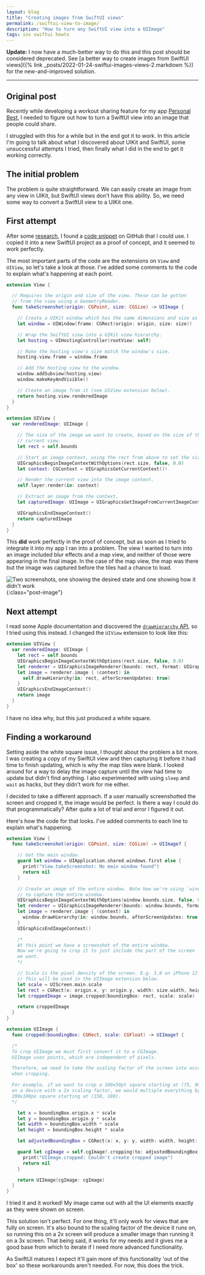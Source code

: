 ```yaml
---
layout: blog
title: "Creating images from SwiftUI views"
permalink: /swiftui-view-to-image/
description: "How to turn any SwiftUI view into a UIImage"
tags: ios swiftui howto
---
```


**Update:** I now have a much-better way to do this and this post should be considered deprecated. See [a better way to create images from SwiftUI views]({% link _posts/2022-01-24-swiftui-images-views-2.markdown %}) for the new-and-improved solution.

---

## Original post

Recently while developing a workout sharing feature for my app [Personal Best](/personal-best), I needed to figure out how to turn a SwiftUI view into an image that people could share.

I struggled with this for a while but in the end got it to work. In this article I'm going to talk about what I discovered about UIKit and SwiftUI, some unsuccessful attempts I tried, then finally what I did in the end to get it working correctly.

## The initial problem

The problem is quite straightforward. We can easily create an image from any view in UIKit, but SwiftUI views don't have this ability. So, we need some way to convert a SwiftUI view to a UIKit one.

## First attempt

After some [research](https://stackoverflow.com), I found a [code snippet](https://gist.github.com/SatoTakeshiX/39e111aa93f896e58c74fdc13d19ba0a) on GitHub that I could use. I copied it into a new SwiftUI project as a proof of concept, and it seemed to work perfectly.

The most important parts of the code are the extensions on `View` and `UIView`, so let's take a look at those. I've added some comments to the code to explain what's happening at each point.

```swift
extension View {

  // Requires the origin and size of the view. These can be gotten
  // from the view using a GeometryReader.
  func takeScreenshot(origin: CGPoint, size: CGSize) -> UIImage {

    // Create a UIKit window which has the same dimensions and size as the SwiftUI view.
    let window = UIWindow(frame: CGRect(origin: origin, size: size))

    // Wrap the SwiftUI view into a UIKit view hierarchy.
    let hosting = UIHostingController(rootView: self)

    // Make the hosting view's size match the window's size.
    hosting.view.frame = window.frame

    // Add the hosting view to the window.
    window.addSubview(hosting.view)
    window.makeKeyAndVisible()

    // Create an image from it (see UIView extension below).
    return hosting.view.renderedImage
  }
}

extension UIView {
  var renderedImage: UIImage {

    // The size of the image we want to create, based on the size of the
    // current view.
    let rect = self.bounds

    // Start an image context, using the rect from above to set the size.
    UIGraphicsBeginImageContextWithOptions(rect.size, false, 0.0)
    let context: CGContext = UIGraphicsGetCurrentContext()!

    // Render the current view into the image context.
    self.layer.render(in: context)

    // Extract an image from the context.
    let capturedImage: UIImage = UIGraphicsGetImageFromCurrentImageContext()!

    UIGraphicsEndImageContext()
    return capturedImage
  }
}
```

This **did** work perfectly in the proof of concept, but as soon as I tried to integrate it into my app I ran into a problem. The view I wanted to turn into an image included blur effects and a map view, and neither of those were appearing in the final image. In the case of the map view, the map was there but the image was captured before the tiles had a chance to load.

![Two screenshots, one showing the desired state and one showing how it didn't work](/assets/post-images/screenshot-expectation-vs-reality.png){:class="post-image"}

## Next attempt

I read some Apple documentation and discovered the [`drawHierarchy` API](https://developer.apple.com/documentation/uikit/uiview/1622589-drawhierarchy), so I tried using this instead. I changed the `UIView` extension to look like this:

```swift
extension UIView {
  var renderedImage: UIImage {
    let rect = self.bounds
    UIGraphicsBeginImageContextWithOptions(rect.size, false, 0.0)
    let renderer = UIGraphicsImageRenderer(bounds: rect, format: UIGraphicsImageRendererFormat())
    let image = renderer.image { (context) in
      self.drawHierarchy(in: rect, afterScreenUpdates: true)
    }
    UIGraphicsEndImageContext()
    return image
  }
}
```

I have no idea why, but this just produced a white square.

## Finding a workaround

Setting aside the white square issue, I thought about the problem a bit more. I was creating a copy of my SwiftUI view and then capturing it before it had time to finish updating, which is why the map tiles were blank. I looked around for a way to delay the image capture until the view had time to update but didn't find anything. I also experimented with using `sleep` and `wait` as hacks, but they didn't work for me either.

I decided to take a different approach. If a user manually screenshotted the screen and cropped it, the image would be perfect. Is there a way I could do that programmatically? After quite a lot of trial and error I figured it out.

Here's how the code for that looks. I've added comments to each line to explain what's happening.

```swift
extension View {
  func takeScreenshot(origin: CGPoint, size: CGSize) -> UIImage? {

    // Get the main window.
    guard let window = UIApplication.shared.windows.first else {
      print("View.takeScreenshot: No main window found")
      return nil
    }

    // Create an image of the entire window. Note how we're using `window.bounds` for this
    // to capture the entire window.
    UIGraphicsBeginImageContextWithOptions(window.bounds.size, false, 0.0)
    let renderer = UIGraphicsImageRenderer(bounds: window.bounds, format: UIGraphicsImageRendererFormat())
    let image = renderer.image { (context) in
      window.drawHierarchy(in: window.bounds, afterScreenUpdates: true)
    }
    UIGraphicsEndImageContext()

    /*
    At this point we have a screenshot of the entire window.
    Now we're going to crop it to just include the part of the screen
    we want.
    */

    // Scale is the pixel density of the screen. E.g. 3.0 on iPhone 12 Pro which has a 3x display.
    // This will be used in the UIImage extension below.
    let scale = UIScreen.main.scale
    let rect = CGRect(x: origin.x, y: origin.y, width: size.width, height: size.height)
    let croppedImage = image.cropped(boundingBox: rect, scale: scale)

    return croppedImage
  }
}

extension UIImage {
  func cropped(boundingBox: CGRect, scale: CGFloat) -> UIImage? {

  /*
  To crop UIImage we must first convert it to a CGImage.
  UIImage uses points, which are independent of pixels.

  Therefore, we need to take the scaling factor of the screen into account
  when cropping.

  For example, if we want to crop a 100x50pt square starting at (75, 90) from a UIImage
  on a device with a 2x scaling factor, we would multiple everything by 2 and crop a
  200x100px square starting at (150, 180).
  */

    let x = boundingBox.origin.x * scale
    let y = boundingBox.origin.y * scale
    let width = boundingBox.width * scale
    let height = boundingBox.height * scale

    let adjustedBoundingBox = CGRect(x: x, y: y, width: width, height: height)

    guard let cgImage = self.cgImage?.cropping(to: adjustedBoundingBox) else {
      print("UIImage.cropped: Couldn't create cropped image")
      return nil
    }

    return UIImage(cgImage: cgImage)
  }
}
```

I tried it and it worked! My image came out with all the UI elements exactly as they were shown on screen.

This solution isn't perfect. For one thing, it'll only work for views that are fully on screen. It's also bound to the scaling factor of the device it runs on, so running this on a 2x screen will produce a smaller image than running it on a 3x screen. That being said, it works for my needs and it gives me a good base from which to iterate if I need more advanced functionality.

As SwiftUI matures I expect it'll gain more of this functionality 'out of the box' so these workarounds aren't needed. For now, this does the trick.
